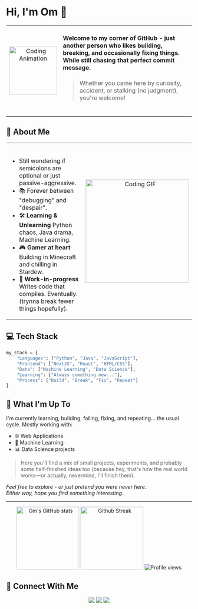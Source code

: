 # Hi, I'm Om 👋

<table>
  <tr>
    <td width="5%" align="center">
      <img src="https://user-images.githubusercontent.com/74038190/212284087-bbe7e430-757e-4901-90bf-4cd2ce3e1852.gif" width="130" alt="Coding Animation">
    </td>
    <td width="90%" valign="middle">
      <h4>Welcome to my corner of GitHub - just another person who likes building, breaking, and occasionally fixing things. While still chasing that perfect commit message.</h4>
      <blockquote>Whether you came here by curiosity, accident, or stalking (no judgment), you're welcome!</blockquote>
      <br>
    </td>
    
  </tr>
</table>


## 🚀 About Me

<table>
  <tr>
    <td width="80%" valign="top">
      <ul>
        <br>
        <li>Still wondering if semicolons are optional or just passive-aggressive.</li>
        <li>📚 Forever between "debugging" and "despair".</li>
        <li>🛠️ <b>Learning & Unlearning</b> Python chaos, Java drama, Machine Learning.</li>
        <li>🎮 <b>Gamer at heart</b> Building in Minecraft and chilling in Stardew.</li>
        <li>🌱 <b>Work-in-progress</b> Writes code that compiles. Eventually. (trynna break fewer things hopefully).</li>
      </ul>
    </td>
    <td width="30%" align="center">
      <img src="https://media1.giphy.com/media/v1.Y2lkPTc5MGI3NjExbnJ6aG1xOHV0eTl3dmhyNmNhNjdyZ2ZwaHRndHdxcGNrYzV0Z3kwbyZlcD12MV9pbnRlcm5hbF9naWZfYnlfaWQmY3Q9Zw/3NyvreZAtNLrNKTrKa/giphy.gif" width="280" alt="Coding GIF">
    </td>
  </tr>
</table>

## 💻 Tech Stack

```python
my_stack = {
    "Languages": ["Python", "Java", "JavaScript"],
    "Frontend": ["NextJS", "React", "HTML/CSS"],
    "Data": ["Machine Learning", "Data Science"],
    "Learning": ["Always something new..."],
    "Process": ["Build", "Break", "Fix", "Repeat"]
}
```

## 🌟 What I'm Up To

I'm currently learning, building, failing, fixing, and repeating... the usual cycle.
Mostly working with:
- 🌐 Web Applications
- 🤖 Machine Learning
- 📊 Data Science projects



>Here you'll find a mix of small projects, experiments, and probably some half-finished ideas too (because hey, that's how the real world works—or actually, nevermind, I'll finish them).

<div>
  <i>Feel free to explore - or just pretend you were never here.<br>
  Either way, hope you find something interesting.</i>
</div>

---

<!-- GitHub Stats -->
<div align="center">
  <img src="https://github-readme-stats.vercel.app/api?username=OmSingh2005&show_icons=true&theme=tokyonight" alt="Om's GitHub stats" height="170">
  <img src="https://github-readme-streak-stats.herokuapp.com/?user=OmSingh2005&theme=tokyonight" alt="Github Streak" height="170">
  <img src="https://komarev.com/ghpvc/?username=OmSingh2005&color=brightgreen" alt="Profile views">
</div>


<!-- Connect Section -->
## 🔗 Connect With Me

<div align="center">
  <a href="https://www.linkedin.com/in/om-singh-chauhan1569/"><img src="https://img.shields.io/badge/LinkedIn-0077B5?style=for-the-badge&logo=linkedin&logoColor=white"></a>
  <a href="mailto:sndiscipline@gmail.com"><img src="https://img.shields.io/badge/Email-D14836?style=for-the-badge&logo=gmail&logoColor=white"></a>
  <a href="https://instagram.com/oms_chauhan"><img src="https://img.shields.io/badge/Instagram-E4405F?style=for-the-badge&logo=instagram&logoColor=white"></a>
  
</div>


<!--
OmSingh2005/OmSingh2005 is a ✨ special ✨ repository because its `README.md` (this file) appears on your GitHub profile.
-->
